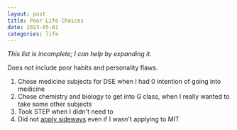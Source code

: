 ```yaml
---
layout: post
title: Poor Life Choices
date: 2023-05-01
categories: life
---
```


*This list is incomplete; I can help by expanding it.*

Does not include poor habits and personality flaws.

1. Chose medicine subjects for DSE when I had 0 intention of going into medicine
2. Chose chemistry and biology to get into G class, when I really wanted to take some other subjects
3. Took STEP when I didn't need to
4. Did not [apply sideways](https://mitadmissions.org/blogs/entry/applying_sideways/) even if I wasn't applying to MIT